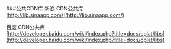 ###公共CDN库
新浪 CDN公共库    
[http://lib.sinaapp.com/](http://lib.sinaapp.com/)

百度 CDN公共库    
[http://developer.baidu.com/wiki/index.php?title=docs/cplat/libs](http://developer.baidu.com/wiki/index.php?title=docs/cplat/libs)
